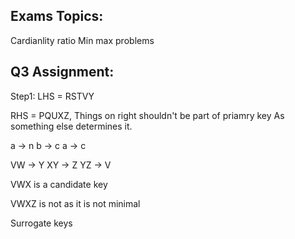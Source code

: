 ## Exams Topics:

Cardianlity ratio
Min max problems

## Q3 Assignment:

Step1: LHS = RSTVY

RHS = PQUXZ, Things on right shouldn't be part of priamry key
As something else determines it.

a -> n
b -> c
a -> c

VW -> Y
XY -> Z
YZ -> V

VWX is a candidate key

VWXZ is not as it is not minimal

Surrogate keys
